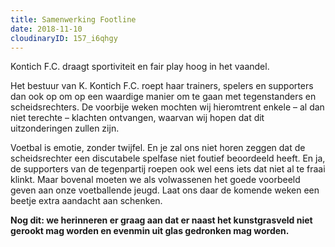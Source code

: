 ```yaml
---
title: Samenwerking Footline
date: 2018-11-10
cloudinaryID: 157_i6qhgy
---
```

<p>Kontich F.C. draagt sportiviteit en fair play hoog in het vaandel.</p>
<p>Het bestuur van K. Kontich F.C. roept haar trainers, spelers en supporters dan ook op om op een waardige manier om te gaan met tegenstanders en scheidsrechters. De voorbije weken mochten wij hieromtrent enkele &ndash; al dan niet terechte &ndash; klachten ontvangen, waarvan wij hopen dat dit uitzonderingen zullen zijn.</p>
<p>Voetbal is emotie, zonder twijfel. En je zal ons niet horen zeggen dat de scheidsrechter een discutabele spelfase niet foutief beoordeeld heeft. En ja, de supporters van de tegenpartij roepen ook wel eens iets dat niet al te fraai klinkt. Maar bovenal moeten we als volwassenen het goede voorbeeld geven aan onze voetballende jeugd. Laat ons daar de komende weken een beetje extra aandacht aan schenken.</p>
<p><strong>Nog dit: we herinneren er graag aan dat er naast het kunstgrasveld niet gerookt mag worden en evenmin uit glas gedronken mag worden.</strong></p>